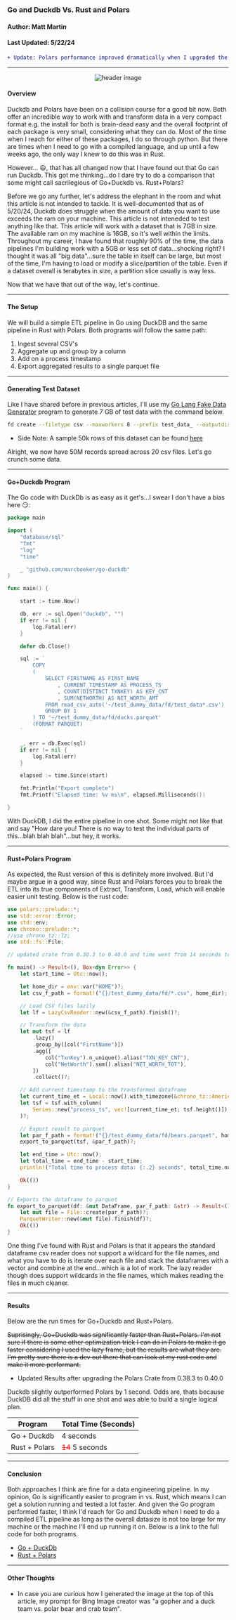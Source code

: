 ### Go and Duckdb Vs. Rust and Polars
#### Author: Matt Martin
#### Last Updated: 5/22/24

```diff
+ Update: Polars performance improved dramatically when I upgraded the rust crate from version 0.38.3 to 0.40.0. From reading the rust release docs, there have been some significant changes on the polars csv reader when going across those versions.
```

---

<div style="text-align: center;">
  <img src="./photos/go_v_rust_v3.jpg" alt="header image">
</div>


#### Overview
Duckdb and Polars have been on a collision course for a good bit now. Both offer an incredible way to work with and transform data in a very compact format e.g. the install for both is brain-dead easy and the overall footprint of each package is very small, considering what they can do. Most of the time when I reach for either of these packages, I do so through python. But there are times when I need to go with a compiled language, and up until a few weeks ago, the only way I knew to do this was in Rust. 

However... :smiley:, that has all changed now that I have found out that Go can run Duckdb. This got me thinking...do I dare try to do a comparison that some might call sacrilegious of Go+Duckdb vs. Rust+Polars?

Before we go any further, let's address the elephant in the room and what this article is not intended to tackle. It is well-documented that as of 5/20/24, Duckdb does struggle when the amount of data you want to use exceeds the ram on your machine. This article is not inteneded to test anything like that. This article will work with a dataset that is 7GB in size. The available ram on my machine is 16GB, so it's well within the limits. Throughout my career, I have found that roughly 90% of the time, the data pipelines I'm building work with a 5GB or less set of data...shocking right? I thought it was all "big data"...sure the table in itself can be large, but most of the time, I'm having to load or modify a slice/partition of the table. Even if a dataset overall is terabytes in size, a partition slice usually is way less.

Now that we have that out of the way, let's continue.

---
#### The Setup

We will build a simple ETL pipeline in Go using DuckDB and the same pipeline in Rust with Polars. Both programs will follow the same path:

1. Ingest several CSV's
2. Aggregate up and group by a column
3. Add on a process timestamp
4. Export aggregated results to a single parquet file

--- 
#### Generating Test Dataset
Like I have shared before in previous articles, I'll use my [Go Lang Fake Data Generator](https://github.com/mattmartin14/dream_machine/blob/main/go_code/fake_data/readme.md) program to generate 7 GB of test data with the command below.

```Bash
fd create --filetype csv --maxworkers 8 --prefix test_data_ --outputdir ~/test_dummy_data/fd --files 20 --rows 50000000
```

- Side Note: A sample 50k rows of this dataset can be found [here](./sample_data_1.csv)

Alright, we now have 50M records spread across 20 csv files. Let's go crunch some data.

---
#### Go+Duckdb Program

The Go code with DuckDb is as easy as it get's...I swear I don't have a bias here :smirk::

```GO
package main

import (
	"database/sql"
	"fmt"
	"log"
	"time"

	_ "github.com/marcboeker/go-duckdb"
)

func main() {

	start := time.Now()

	db, err := sql.Open("duckdb", "")
	if err != nil {
		log.Fatal(err)
	}

	defer db.Close()

	sql := `
		COPY 
		(
			SELECT FIRSTNAME AS FIRST_NAME
				, CURRENT_TIMESTAMP AS PROCESS_TS
				, COUNT(DISTINCT TXNKEY) AS KEY_CNT
				, SUM(NETWORTH) AS NET_WORTH_AMT
			FROM read_csv_auto('~/test_dummy_data/fd/test_data*.csv')
			GROUP BY 1
		) TO '~/test_dummy_data/fd/ducks.parquet'
		(FORMAT PARQUET)
	`

	_, err = db.Exec(sql)
	if err != nil {
		log.Fatal(err)
	}

	elapsed := time.Since(start)

	fmt.Println("Export complete")
	fmt.Printf("Elapsed time: %v ms\n", elapsed.Milliseconds())

}

```

With DuckDB, I did the entire pipeline in one shot. Some might not like that and say "How dare you! There is no way to test the individual parts of this...blah blah blah"...but hey, it works. 

---
#### Rust+Polars Program

As expected, the Rust version of this is definitely more involved. But I'd maybe argue in a good way, since Rust and Polars forces you to break the ETL into its true components of Extract, Transform, Load, which will enable easier unit testing. Below is the rust code:

```RUST
use polars::prelude::*;
use std::error::Error;
use std::env;
use chrono::prelude::*;
//use chrono_tz::Tz;
use std::fs::File;

// updated crate from 0.38.3 to 0.40.0 and time went from 14 seconds to 5 seconds

fn main() -> Result<(), Box<dyn Error>> {
    let start_time = Utc::now();

    let home_dir = env::var("HOME")?;
    let csv_f_path = format!("{}/test_dummy_data/fd/*.csv", home_dir);

    // Load CSV files lazily
    let lf = LazyCsvReader::new(&csv_f_path).finish()?;

    // Transform the data
    let mut tsf = lf
        .lazy()
        .group_by([col("FirstName")])
        .agg([
            col("TxnKey").n_unique().alias("TXN_KEY_CNT"),
            col("NetWorth").sum().alias("NET_WORTH_TOT"),
        ])
        .collect()?;

    // Add current timestamp to the transformed dataframe
    let current_time_et = Local::now().with_timezone(&chrono_tz::America::New_York).naive_local();
    let tsf = tsf.with_column(
        Series::new("process_ts", vec![current_time_et; tsf.height()])
    )?;

    // Export result to parquet
    let par_f_path = format!("{}/test_dummy_data/fd/bears.parquet", home_dir);
    export_to_parquet(tsf, &par_f_path)?;

    let end_time = Utc::now();
    let total_time = end_time - start_time;
    println!("Total time to process data: {:.2} seconds", total_time.num_seconds() as f64);

    Ok(())
}

// Exports the dataframe to parquet
fn export_to_parquet(df: &mut DataFrame, par_f_path: &str) -> Result<(), PolarsError> {
    let mut file = File::create(par_f_path)?;
    ParquetWriter::new(&mut file).finish(df)?;
    Ok(())
}

```

One thing I've found with Rust and Polars is that it appears the standard dataframe csv reader does not support a wildcard for the file names, and what you have to do is iterate over each file and stack the dataframes with a vector and combine at the end...which is a lot of work. The lazy reader though does support wildcards in the file names, which makes reading the files in much cleaner.

---
#### Results

Below are the run times for Go+Duckdb and Rust+Polars. 


~~Suprisingly, Go+Duckdb was significantly faster than Rust+Polars. I'm not sure if there is some other optimization trick I can do in Polars to make it go faster considering I used the lazy frame, but the results are what they are. I'm pretty sure there is a dev out there that can look at my rust code and make it more performant.~~


* Updated Results after upgrading the Polars Crate from 0.38.3 to 0.40.0

Duckdb slightly outperformed Polars by 1 second. Odds are, thats because DuckDB did all the stuff in one shot and was able to build a single logical plan.

| Program | Total Time (Seconds) |
| ------- | -------------------  |
| Go + Duckdb | 4 seconds |
| Rust + Polars | <span style="color: red;"><s>14</s></span> 5 seconds |

---
#### Conclusion

Both approaches I think are fine for a data engineering pipeline. In my opinion, Go is significantly easier to program in vs. Rust, which means I can get a solution running and tested a lot faster. And given the Go program performed faster, I think I'd reach for Go and Duckdb when I need to do a compiled ETL pipeline as long as the overall datasize is not too large for my machine or the machine I'll end up running it on. Below is a link to the full code for both programs.

- [Go + DuckDb](./go_ducks/main.go)
- [Rust + Polars](./rust_bears/src/main.rs)


---
#### Other Thoughts

- In case you are curious how I generated the image at the top of this article, my prompt for Bing Image creator was "a gopher and a duck team vs. polar bear and crab team".
